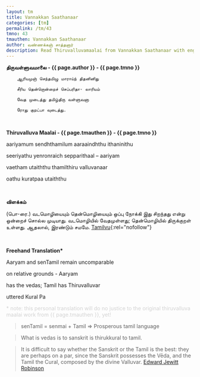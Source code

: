 ```yaml
---
layout: tm
title: Vannakkan Saathanaar
categories: [tm]
permalink: /tm/43
tmno: 43
tmauthen: Vannakkan Saathanaar
author: வண்ணக்கஞ் சாத்தனார்
description: Read Thiruvalluvamaalai from Vannakkan Saathanaar with english translation
---
```


**திருவள்ளுவமாலை - {{ page.author }} - {{ page.tmno }}**

        ஆரியமுஞ் செந்தமிழு மாராய்ந் திதனினிது

        சீரிய தென்றொன்றைச் செப்பரிதா- லாரியம்

        வேத முடைத்து தமிழ்திரு வள்ளுவனா

        ரோது குறட்பா வுடைத்து.

<br>

**Thiruvalluva Maalai - {{ page.tmauthen }} - {{ page.tmno }}**

aariyamum sendhthamilum aaraaindhthu ithaninithu

seeriyathu yenronraich sepparithaal – aariyam

vaetham utaiththu thamilthiru valluvanaar

oathu kuratpaa utaiththu

<br>

**விளக்கம்**

(பொ-ரை.) வடமொழியையும் தென்மொழியையும் ஒப்பு நோக்கி இது சிறந்தது என்று ஒன்றைச் சொல்ல முடியாது. வடமொழியில் வேதமுள்ளது; தென்மொழியில் திருக்குறள் உள்ளது. ஆதலால், இரண்டும் சமமே.
[Tamilvu](http://www.tamilvu.org/library/l2100/html/l2100vur.htm){:rel="nofollow"}

<br>

**Freehand Translation\***

Aaryam and senTamil remain uncomparable

on relative grounds - Aaryam 

has the vedas; Tamil has Thiruvalluvar 

uttered Kural Pa

<p style="color: lightgrey;">* note: this personal translation will do no justice to the original thiruvalluva maalai work from {{ page.tmauthen }}, yet!</p>

> senTamil = senmai + Tamil => Prosperous tamil language

> What is vedas is to sanskrit is thirukkural to tamil.

> It is difficult to say whether the Sanskrit or the Tamil is the best: they are perhaps on a par, since the Sanskrit possesses the Vēda, and the Tamil the Cural, composed by the divine Valluvar. 
<a href="https://archive.org/details/tamilwisdomtradi0000robi" target="_blank" rel="nofollow">Edward Jewitt Robinson</a>
